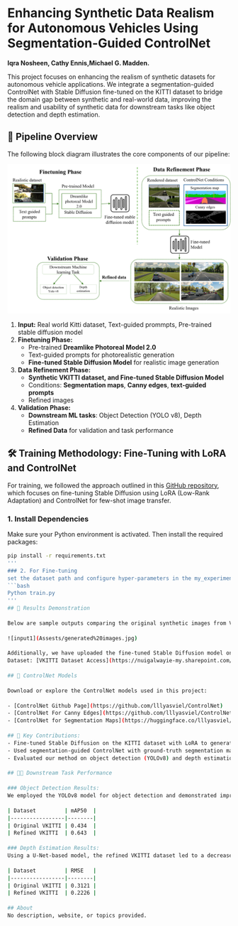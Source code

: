 # Enhancing Synthetic Data Realism for Autonomous Vehicles Using Segmentation-Guided ControlNet

**Iqra Nosheen, Cathy Ennis,Michael G. Madden.**


This project focuses on enhancing the realism of synthetic datasets for autonomous vehicle applications. We integrate a segmentation-guided ControlNet with Stable Diffusion fine-tuned on the KITTI dataset to bridge the domain gap between synthetic and real-world data, improving the realism and usability of synthetic data for downstream tasks like object detection and depth estimation.

## 🔧 Pipeline Overview

The following block diagram illustrates the core components of our pipeline:

![Pipeline Diagram](Assests/ECML%20workflow.png)

1. **Input:** Real world Kitti dataset, Text-guided prommpts, Pre-trained stable diffusion model
2. **Finetuning Phase:** 
   - Pre-trained **Dreamlike Photoreal Model 2.0**
   - Text-guided prompts for photorealistic generation
   - **Fine-tuned Stable Diffusion Model** for realistic image generation
3. **Data Refinement Phase:**
   - **Synthetic VKITTI dataset, and Fine-tuned Stable Diffusion Model**
   - Conditions: **Segmentation maps**, **Canny edges**, **text-guided prompts**
   - Refined images
4. **Validation Phase:**
   - **Downstream ML tasks**: Object Detection (YOLO v8), Depth Estimation
   - **Refined Data** for validation and task performance

## 🛠️ Training Methodology: Fine-Tuning with LoRA and ControlNet
For training, we followed the approach outlined in this [GitHub repository](https://github.com/lizhiqi49/I2I-Stable-Diffusion-Finetune-LoRA-ControlNet.git), which focuses on fine-tuning Stable Diffusion using LoRA (Low-Rank Adaptation) and ControlNet for few-shot image transfer.
### 1. Install Dependencies

Make sure your Python environment is activated. Then install the required packages:

```bash
pip install -r requirements.txt
'''
### 2. For Fine-tuning
set the dataset path and configure hyper-parameters in the my_experiment.yaml file configs folder
```bash
Python train.py
'''
## 🧪 Results Demonstration

Below are sample outputs comparing the original synthetic images from VKITTI with their enhanced versions using segmentation-guided ControlNet:

![input1](Assests/generated%20images.jpg) 

Additionally, we have uploaded the fine-tuned Stable Diffusion model on the real-world KITTI dataset for public access. [Finetuned stable diffusion model](Assests/pytorch_lora_weights.safetensors) 
Dataset: [VKITTI Dataset Access](https://nuigalwayie-my.sharepoint.com/:u:/g/personal/i_nosheen1_universityofgalway_ie/EQSBpXC6Ho9Lhkm4kr9NJ7kBVEgAtFZ_os08pOz46yTp8A?e=xywJ1T)

## 🔗 ControlNet Models

Download or explore the ControlNet models used in this project:

- [ControlNet Github Page](https://github.com/lllyasviel/ControlNet)
- [ControlNet For Canny Edges](https://github.com/lllyasviel/ControlNet)
- [ControlNet for Segmentation Maps](https://huggingface.co/lllyasviel/sd-controlnet-seg)

## 📝 Key Contributions:
- Fine-tuned Stable Diffusion on the KITTI dataset with LoRA to generate high-quality images.
- Used segmentation-guided ControlNet with ground-truth segmentation maps from VKITTI and Canny edges to generate semantically accurate images.
- Evaluated our method on object detection (YOLOv8) and depth estimation tasks, showing significant improvements in model accuracy on real-world KITTI data.

## 🧑‍🔬 Downstream Task Performance

### Object Detection Results:
We employed the YOLOv8 model for object detection and demonstrated improved performance on the refined VKITTI dataset compared to the original dataset. The refined dataset improved the mAP50 from 0.434 to 0.643, validating its effectiveness.

| Dataset         | mAP50  |
|-----------------|--------|
| Original VKITTI | 0.434  |
| Refined VKITTI  | 0.643  |

### Depth Estimation Results:
Using a U-Net-based model, the refined VKITTI dataset led to a decrease in RMSE from 0.3121 to 0.2226, demonstrating enhanced accuracy in depth estimation.

| Dataset         | RMSE   |
|-----------------|--------|
| Original VKITTI | 0.3121 |
| Refined VKITTI  | 0.2226 |

## About
No description, website, or topics provided.


